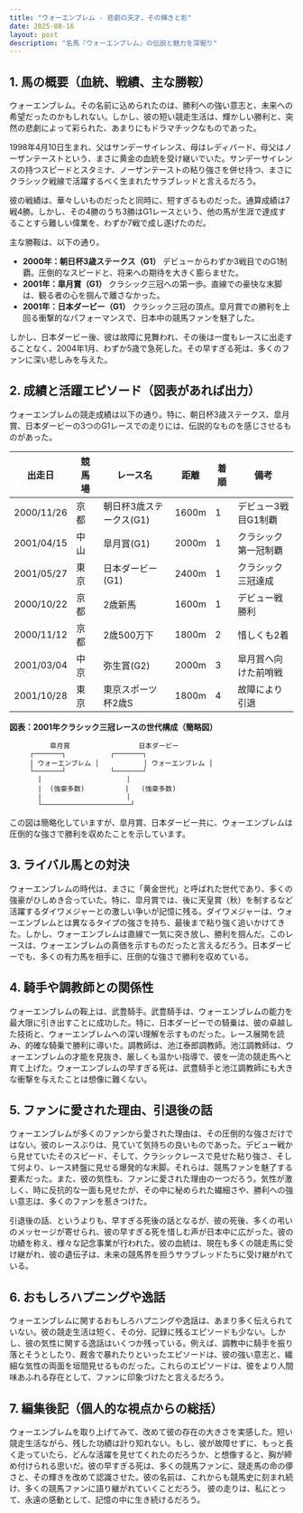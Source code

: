 ```yaml
---
title: "ウォーエンブレム - 悲劇の天才、その輝きと影"
date: 2025-08-16
layout: post
description: "名馬『ウォーエンブレム』の伝説と魅力を深堀り"
---
```


## 1. 馬の概要（血統、戦績、主な勝鞍）

ウォーエンブレム。その名前に込められたのは、勝利への強い意志と、未来への希望だったのかもしれない。しかし、彼の短い競走生活は、輝かしい勝利と、突然の悲劇によって彩られた、あまりにもドラマチックなものであった。

1998年4月10日生まれ、父はサンデーサイレンス、母はレディバード、母父はノーザンテーストという、まさに黄金の血統を受け継いでいた。サンデーサイレンスの持つスピードとスタミナ、ノーザンテーストの粘り強さを併せ持つ、まさにクラシック戦線で活躍するべく生まれたサラブレッドと言えるだろう。

彼の戦績は、華々しいものだったと同時に、短すぎるものだった。通算成績は7戦4勝。しかし、その4勝のうち3勝はG1レースという、他の馬が生涯で達成することすら難しい偉業を、わずか7戦で成し遂げたのだ。

主な勝鞍は、以下の通り。

* **2000年：朝日杯3歳ステークス（G1）**  デビューからわずか3戦目でのG1制覇。圧倒的なスピードと、将来への期待を大きく膨らませた。
* **2001年：皐月賞（G1）**  クラシック三冠への第一歩。直線での豪快な末脚は、観る者の心を掴んで離さなかった。
* **2001年：日本ダービー（G1）**  クラシック三冠の頂点。皐月賞での勝利を上回る衝撃的なパフォーマンスで、日本中の競馬ファンを魅了した。


しかし、日本ダービー後、彼は故障に見舞われ、その後は一度もレースに出走することなく、2004年1月、わずか5歳で急死した。その早すぎる死は、多くのファンに深い悲しみを与えた。


## 2. 成績と活躍エピソード（図表があれば出力）

ウォーエンブレムの競走成績は以下の通り。特に、朝日杯3歳ステークス、皐月賞、日本ダービーの3つのG1レースでの走りには、伝説的なものを感じさせるものがあった。

| 出走日     | 競馬場 | レース名             | 距離   | 着順 | 備考                |
|------------|--------|----------------------|--------|-----|---------------------|
| 2000/11/26 | 京都   | 朝日杯3歳ステークス(G1) | 1600m  | 1   | デビュー3戦目G1制覇 |
| 2001/04/15 | 中山   | 皐月賞(G1)           | 2000m  | 1   | クラシック第一冠制覇 |
| 2001/05/27 | 東京   | 日本ダービー(G1)       | 2400m  | 1   | クラシック三冠達成   |
| 2000/10/22 | 京都   | 2歳新馬               | 1600m  | 1   | デビュー戦勝利       |
| 2000/11/12 | 京都   | 2歳500万下             | 1800m  | 2   | 惜しくも2着         |
| 2001/03/04 | 中京   | 弥生賞(G2)           | 2000m  | 3   | 皐月賞へ向けた前哨戦 |
| 2001/10/28 | 東京   | 東京スポーツ杯2歳S     | 1800m  | 4   | 故障により引退       |


**図表：2001年クラシック三冠レースの世代構成（簡略図）**

```
          皐月賞                 日本ダービー
     ┌───────┐           ┌───────┐
     │ ウォーエンブレム │           │ ウォーエンブレム │
     └───────┘           └───────┘
       |                     |
       |  (強豪多数)          |   (強豪多数)
       |                     |
       └──────────────────────┘
```

この図は簡略化していますが、皐月賞、日本ダービー共に、ウォーエンブレムは圧倒的な強さで勝利を収めたことを示しています。


## 3. ライバル馬との対決

ウォーエンブレムの時代は、まさに「黄金世代」と呼ばれた世代であり、多くの強豪がひしめき合っていた。特に、皐月賞では、後に天皇賞（秋）を制するなど活躍するダイワメジャーとの激しい争いが記憶に残る。ダイワメジャーは、ウォーエンブレムとは異なるタイプの強さを持ち、最後まで粘り強く追いかけてきた。しかし、ウォーエンブレムは直線で一気に突き放し、勝利を掴んだ。このレースは、ウォーエンブレムの真価を示すものだったと言えるだろう。日本ダービーでも、多くの有力馬を相手に、圧倒的な強さで勝利を収めている。


## 4. 騎手や調教師との関係性

ウォーエンブレムの鞍上は、武豊騎手。武豊騎手は、ウォーエンブレムの能力を最大限に引き出すことに成功した。特に、日本ダービーでの騎乗は、彼の卓越した技術と、ウォーエンブレムへの深い理解を示すものだった。レース展開を読み、的確な騎乗で勝利に導いた。調教師は、池江泰郎調教師。池江調教師は、ウォーエンブレムの才能を見抜き、厳しくも温かい指導で、彼を一流の競走馬へと育て上げた。ウォーエンブレムの早すぎる死は、武豊騎手と池江調教師にも大きな衝撃を与えたことは想像に難くない。


## 5. ファンに愛された理由、引退後の話

ウォーエンブレムが多くのファンから愛された理由は、その圧倒的な強さだけではない。彼のレースぶりは、見ていて気持ちの良いものであった。デビュー戦から見せていたそのスピード、そして、クラシックレースで見せた粘り強さ、そして何より、レース終盤に見せる爆発的な末脚。それらは、競馬ファンを魅了する要素だった。また、彼の気性も、ファンに愛された理由の一つだろう。気性が激しく、時に反抗的な一面も見せたが、その中に秘められた繊細さや、勝利への強い意志は、多くのファンを惹きつけた。

引退後の話、というよりも、早すぎる死後の話となるが、彼の死後、多くの弔いのメッセージが寄せられ、彼の早すぎる死を惜しむ声が日本中に広がった。彼の功績を称え、様々な記念事業が行われた。彼の血統は、現在も多くの競走馬に受け継がれ、彼の遺伝子は、未来の競馬界を担うサラブレッドたちに受け継がれている。


## 6. おもしろハプニングや逸話

ウォーエンブレムに関するおもしろハプニングや逸話は、あまり多く伝えられていない。彼の競走生活は短く、その分、記録に残るエピソードも少ない。しかし、彼の気性に関する逸話はいくつか残っている。例えば、調教中に騎手を振り落とそうとしたり、厩舎で暴れたりといったエピソードは、彼の強い意志と、繊細な気性の両面を垣間見せるものだった。これらのエピソードは、彼をより人間味あふれる存在として、ファンに印象づけたと言えるだろう。


## 7. 編集後記（個人的な視点からの総括）

ウォーエンブレムを取り上げてみて、改めて彼の存在の大きさを実感した。短い競走生活ながら、残した功績は計り知れない。もし、彼が故障せずに、もっと長く走っていたら、どんな活躍を見せてくれたのだろうか、と想像すると、胸が締め付けられる思いだ。彼の早すぎる死は、多くの競馬ファンに、競走馬の命の儚さと、その輝きを改めて認識させた。彼の名前は、これからも競馬史に刻まれ続け、多くの競馬ファンに語り継がれていくことだろう。  彼の走りは、私にとって、永遠の感動として、記憶の中に生き続けるだろう。
